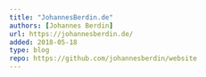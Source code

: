```yaml
---
title: "JohannesBerdin.de"
authors: [Johannes Berdin]
url: https://johannesberdin.de/
added: 2018-05-18
type: blog
repo: https://github.com/johannesberdin/website
---
```

